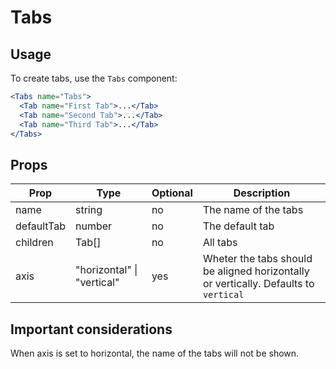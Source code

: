 # Tabs

## Usage

To create tabs, use the `Tabs` component:

```jsx
<Tabs name="Tabs">
  <Tab name="First Tab">...</Tab>
  <Tab name="Second Tab">...</Tab>
  <Tab name="Third Tab">...</Tab>
</Tabs>
```

## Props

| Prop       | Type                       | Optional | Description                                                                          |
| ---------- | -------------------------- | -------- | ------------------------------------------------------------------------------------ |
| name       | string                     | no       | The name of the tabs                                                                 |
| defaultTab | number                     | no       | The default tab                                                                      |
| children   | Tab[]                      | no       | All tabs                                                                             |
| axis       | "horizontal" \| "vertical" | yes      | Wheter the tabs should be aligned horizontally or vertically. Defaults to `vertical` |

## Important considerations

When axis is set to horizontal, the name of the tabs will not be shown.
